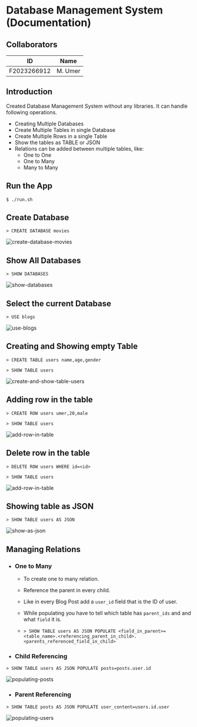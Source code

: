 # Database Management System (Documentation)

## Collaborators

| ID          | Name    |
| ----------- | ------- |
| F2023266912 | M. Umer |

## Introduction

Created Database Management System without any libraries. It can handle following operations.

- Creating Multiple Databases
- Create Multiple Tables in single Database
- Create Multiple Rows in a single Table
- Show the tables as TABLE or JSON
- Relations can be added between multiple tables, like:
  - One to One
  - One to Many
  - Many to Many

## Run the App

`$ ./run.sh`

## Create Database

`> CREATE DATABASE movies`

![create-database-movies](images/image-1.png)

## Show All Databases

`> SHOW DATABASES`

![show-databases](images/image.png)

## Select the current Database

`> USE blogs`

![use-blogs](images/image-3.png)

## Creating and Showing empty Table

`> CREATE TABLE users name,age,gender`

`> SHOW TABLE users`

![create-and-show-table-users](images/image-5.png)

## Adding row in the table

`> CREATE ROW users umer,20,male`

`> SHOW TABLE users`

![add-row-in-table](images/image-4.png)

## Delete row in the table

`> DELETE ROW users WHERE id=<id>`

`> SHOW TABLE users`

![add-row-in-table](images/image-7.png)

## Showing table as JSON

`> SHOW TABLE users AS JSON`

![show-as-json](images/image-6.png)

## Managing Relations

- ### One to Many

  - To create one to many relation.
  - Reference the parent in every child.
  - Like in every Blog Post add a `user_id` field that is the ID of user.
  - While populating you have to tell which table has `parent_ids` and and what `field` it is.

  - `> SHOW TABLE users AS JSON POPULATE <field_in_parent>=<table_name>.<referencing_parent_in_child>.<parents_referenced_field_in_child>`

- ### Child Referencing

`> SHOW TABLE users AS JSON POPULATE posts=posts.user.id`

![populating-posts](images/image-8.png)

- ### Parent Referencing

`> SHOW TABLE posts AS JSON POPULATE user_content=users.id.user`

![populating-users](images/image-9.png)
